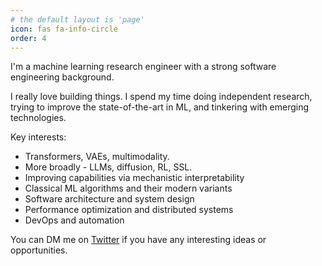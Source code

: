 ```yaml
---
# the default layout is 'page'
icon: fas fa-info-circle
order: 4
---
```


I'm a machine learning research engineer with a strong software engineering background.

I really love building things. I spend my time doing independent research, trying to improve the state-of-the-art in ML, and tinkering with emerging technologies.

Key interests:

- Transformers, VAEs, multimodality.
- More broadly - LLMs, diffusion, RL, SSL.
- Improving capabilities via mechanistic interpretability
- Classical ML algorithms and their modern variants
- Software architecture and system design
- Performance optimization and distributed systems
- DevOps and automation

You can DM me on [Twitter](https://twitter.com/avramdjo) if you have any interesting ideas or opportunities.
